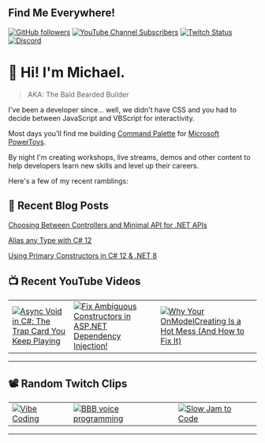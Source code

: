 ## Find Me Everywhere!

[![GitHub followers](https://img.shields.io/github/followers/michaeljolley?style=social)](https://github.com/michaeljolley) [![YouTube Channel Subscribers](https://img.shields.io/youtube/channel/subscribers/UCn2FoDbv_veJB_UbrF93_jw?style=social)](https://youtube.com/baldbeardedbuilder) [![Twitch Status](https://img.shields.io/twitch/status/baldbeardedbuilder?style=social)](https://twitch.tv/baldbeardedbuilder) [![Discord](https://img.shields.io/discord/565665509350178827)](https://discord.gg/XSG7HJm)

# 👋 Hi! I'm Michael.

> AKA: The Bald Bearded Builder

I've been a developer since... well, we didn't have CSS and you had to decide between JavaScript and VBScript for interactivity.

Most days you'll find me building [Command Palette](https://learn.microsoft.com/en-us/windows/powertoys/command-palette/overview) for [Microsoft PowerToys](https://github.com/microsoft/PowerToys).

By night I'm creating workshops, live streams, demos and other content to help developers learn new skills and level up their careers.

Here's a few of my recent ramblings:

## 📝 Recent Blog Posts


[Choosing Between Controllers and Minimal API for .NET APIs](https:&#x2F;&#x2F;baldbeardedbuilder.com&#x2F;blog&#x2F;choosing-between-dotnet-controllers-and-minimal-apis&#x2F;)


[Alias any Type with C# 12](https:&#x2F;&#x2F;baldbeardedbuilder.com&#x2F;blog&#x2F;alias-any-type-in-csharp-12&#x2F;)


[Using Primary Constructors in C# 12 &amp; .NET 8](https:&#x2F;&#x2F;baldbeardedbuilder.com&#x2F;blog&#x2F;primary-constructors-in-csharp-12-dotnet&#x2F;)


## 📺 Recent YouTube Videos

<table>
  <tr>
    <td>
      <a href="https://www.youtube.com/watch?v=4WsST_9MX_4" target="_blank">
        <img style="align=center" src="https://i2.ytimg.com/vi/4WsST_9MX_4/mqdefault.jpg" alt="Async Void in C#: The Trap Card You Keep Playing"/>
      </a>
    </td>
    <td>
      <a href="https://www.youtube.com/shorts/Mccqa_Z8-DY" target="_blank">
        <img style="align=center" src="https://i2.ytimg.com/vi/Mccqa_Z8-DY/mqdefault.jpg" alt="Fix Ambiguous Constructors in ASP.NET Dependency Injection!"/>
      </a>
    </td>
    <td>
      <a href="https://www.youtube.com/watch?v=m50iQuELqeQ" target="_blank">
        <img style="align=center" src="https://i2.ytimg.com/vi/m50iQuELqeQ/mqdefault.jpg" alt="Why Your OnModelCreating Is a Hot Mess (And How to Fix It)"/>
      </a>
    </td>
  </tr>
</table>

---

## 📽️ Random Twitch Clips

<table>
  <tr>
    <td>
      <a href="https://www.twitch.tv/baldbeardedbuilder/clip/UninterestedFreezingLarkKappaClaus-f-h1J3sR_hmHhxBJ" target="_blank">
        <img src="https://static-cdn.jtvnw.net/twitch-clips-thumbnails-prod/UninterestedFreezingLarkKappaClaus-f-h1J3sR_hmHhxBJ/0a25eafe-18ca-4c91-bbac-ed42ad55b4de/preview-480x272.jpg" alt="Vibe Coding"/>
      </a>
    </td>
    <td>
      <a href="https://www.twitch.tv/baldbeardedbuilder/clip/SteamySpookyOwlKappaPride" target="_blank">
        <img src="https://static-cdn.jtvnw.net/twitch-clips/AT-cm%7C844863633-preview-480x272.jpg" alt="BBB voice programming "/>
      </a>
    </td>
    <td>
      <a href="https://www.twitch.tv/baldbeardedbuilder/clip/ClearFrozenSowKappaWealth-ZuLUYrO5KgbHxhUW" target="_blank">
        <img src="https://static-cdn.jtvnw.net/twitch-clips/tLIsombi1GKzuSoGx8YVFg/AT-cm%7CtLIsombi1GKzuSoGx8YVFg-preview-480x272.jpg" alt="Slow Jam to Code"/>
      </a>
    </td>
  </tr>
</table>

---
